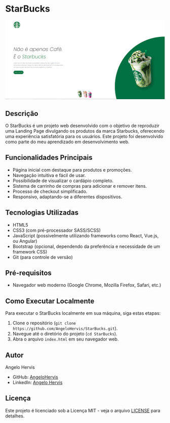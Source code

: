 # StarBucks

![StarBucks Logo](img/projeto.png)

## Descrição
O StarBucks é um projeto web desenvolvido com o objetivo de reproduzir uma Landing Page divulgando os produtos da marca Starbucks, oferecendo uma experiência satisfatória para os usuários. Este projeto foi desenvolvido como parte do meu aprendizado em desenvolvimento web.

## Funcionalidades Principais
- Página inicial com destaque para produtos e promoções.
- Navegação intuitiva e fácil de usar.
- Possibilidade de visualizar o cardápio completo.
- Sistema de carrinho de compras para adicionar e remover itens.
- Processo de checkout simplificado.
- Responsivo, adaptando-se a diferentes dispositivos.

## Tecnologias Utilizadas
- HTML5
- CSS3 (com pré-processador SASS/SCSS)
- JavaScript (possivelmente utilizando frameworks como React, Vue.js, ou Angular)
- Bootstrap (opcional, dependendo da preferência e necessidade de um framework CSS)
- Git (para controle de versão)

## Pré-requisitos
- Navegador web moderno (Google Chrome, Mozilla Firefox, Safari, etc.)

## Como Executar Localmente
Para executar o StarBucks localmente em sua máquina, siga estas etapas:
1. Clone o repositório (`git clone https://github.com/AngeloHervis/StarBucks.git`).
2. Navegue até o diretório do projeto (`cd StarBucks`).
3. Abra o arquivo `index.html` em seu navegador web.

## Autor
Angelo Hervis
- GitHub: [AngeloHervis](https://github.com/AngeloHervis)
- LinkedIn: [Angelo Hervis](https://www.linkedin.com/in/angelo-hervis/)

## Licença
Este projeto é licenciado sob a Licença MIT - veja o arquivo [LICENSE](LICENSE) para detalhes.

